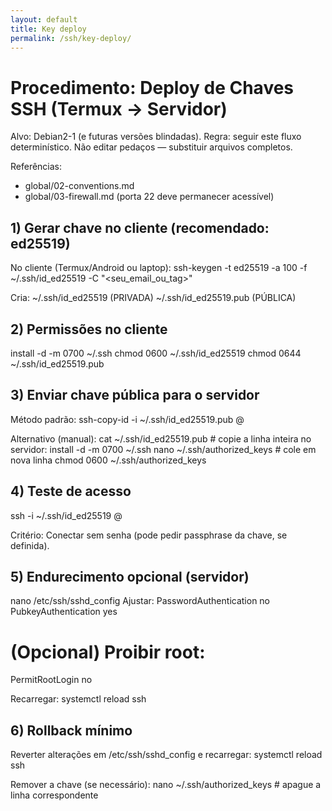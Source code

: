 ```yaml
---
layout: default
title: Key deploy
permalink: /ssh/key-deploy/
---
```

# Procedimento: Deploy de Chaves SSH (Termux → Servidor)

Alvo: Debian2-1 (e futuras versões blindadas).
Regra: seguir este fluxo determinístico. Não editar pedaços — substituir arquivos completos.

Referências:
- global/02-conventions.md
- global/03-firewall.md  (porta 22 deve permanecer acessível)

## 1) Gerar chave no cliente (recomendado: ed25519)

No cliente (Termux/Android ou laptop):
ssh-keygen -t ed25519 -a 100 -f ~/.ssh/id_ed25519 -C "<seu_email_ou_tag>"

Cria:
~/.ssh/id_ed25519       (PRIVADA)
~/.ssh/id_ed25519.pub   (PÚBLICA)

## 2) Permissões no cliente

install -d -m 0700 ~/.ssh
chmod 0600 ~/.ssh/id_ed25519
chmod 0644 ~/.ssh/id_ed25519.pub

## 3) Enviar chave pública para o servidor

Método padrão:
ssh-copy-id -i ~/.ssh/id_ed25519.pub <usuario>@<host>

Alternativo (manual):
cat ~/.ssh/id_ed25519.pub   # copie a linha inteira
no servidor:
install -d -m 0700 ~/.ssh
nano ~/.ssh/authorized_keys   # cole em nova linha
chmod 0600 ~/.ssh/authorized_keys

## 4) Teste de acesso

ssh -i ~/.ssh/id_ed25519 <usuario>@<host>

Critério:
Conectar sem senha (pode pedir passphrase da chave, se definida).

## 5) Endurecimento opcional (servidor)

nano /etc/ssh/sshd_config
Ajustar:
PasswordAuthentication no
PubkeyAuthentication yes
# (Opcional) Proibir root:
PermitRootLogin no

Recarregar:
systemctl reload ssh

## 6) Rollback mínimo

Reverter alterações em /etc/ssh/sshd_config e recarregar:
systemctl reload ssh

Remover a chave (se necessário):
nano ~/.ssh/authorized_keys   # apague a linha correspondente
